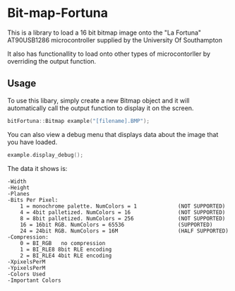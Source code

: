 # Bit-map-Fortuna
This is a library to load a 16 bit bitmap image onto the "La Fortuna" AT90USB1286 microcontroller supplied by the University Of Southampton

It also has functionallity to load onto other types of microcontorller by overriding the output function.

## Usage

To use this libary, simply create a new Bitmap object and it will automatically call the output function to display it on the screen.

```C++
bitFortuna::Bitmap example("[filename].BMP");
```

You can also view a debug menu that displays data about the image that you have loaded.

```C++
example.display_debug();
```

The data it shows is:

```
-Width
-Height
-Planes
-Bits Per Pixel:
    1 = monochrome palette. NumColors = 1             (NOT SUPPORTED)
    4 = 4bit palletized. NumColors = 16               (NOT SUPPORTED) 
    8 = 8bit palletized. NumColors = 256              (NOT SUPPORTED)
    16 = 16bit RGB. NumColors = 65536                 (SUPPORTED)
    24 = 24bit RGB. NumColors = 16M                   (HALF SUPPORTED)
-Compression:
    0 = BI_RGB   no compression  
    1 = BI_RLE8 8bit RLE encoding  
    2 = BI_RLE4 4bit RLE encoding
-XpixelsPerM
-YpixelsPerM
-Colors Used
-Important Colors
```
